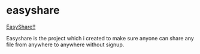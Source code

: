 # easyshare 
[EasyShare!!](https://priyanshu.pythonanywhere.com/)

Easyshare is the project which i created to make sure anyone can share any file from anywhere to anywhere without signup.
